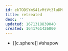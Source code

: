 ```yaml
---
id: ekTODSYmS41vMtVt3luDM
title: retreated
desc: ''
updated: 1671318839040
created: 1641761426000
---
```




- [[c.sphere]] #shapow
